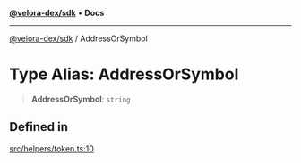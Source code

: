 [**@velora-dex/sdk**](../README.md) • **Docs**

***

[@velora-dex/sdk](../globals.md) / AddressOrSymbol

# Type Alias: AddressOrSymbol

> **AddressOrSymbol**: `string`

## Defined in

[src/helpers/token.ts:10](https://github.com/paraswap/paraswap-sdk/blob/master/src/helpers/token.ts#L10)
